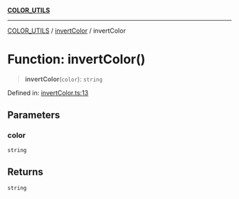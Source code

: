 [**COLOR_UTILS**](../../README.md)

***

[COLOR_UTILS](../../README.md) / [invertColor](../README.md) / invertColor

# Function: invertColor()

> **invertColor**(`color`): `string`

Defined in: [invertColor.ts:13](https://github.com/dailker/everyutil/blob/fb6c9c837496f567cf7883b581cd27d1c9507ebe/src/color/invertColor.ts#L13)

## Parameters

### color

`string`

## Returns

`string`
